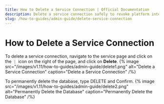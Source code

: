 ```yaml
---
title: How to Delete a Service Connection | Official Documentation
description: Delete a service connection safely to revoke platform integrations while maintaining metadata integrity and system consistency.
slug: /how-to-guides/admin-guide/delete-service-connection
---
```


# How to Delete a Service Connection

To delete a service connection, navigate to the service page and click on the ⋮ icon on the right of the page, and click on **Delete**.
{% image
    src="/images/v1.11/how-to-guides/admin-guide/delete1.png"
    alt="Delete a Service Connection"
    caption="Delete a Service Connection"
    /%}

To permanently delete the database, type DELETE and Confirm.
{% image
    src="/images/v1.11/how-to-guides/admin-guide/delete2.png"
    alt="Permanently Delete the Database"
    caption="Permanently Delete the Database"
    /%}